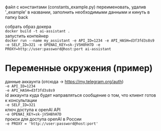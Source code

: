 файл с константами (constants_example.py) переименовать, удалив '_example' в названии, заполнить необходимыми данными и кинуть в папку back

собрать образ докера  
```docker build -t ai-assistant .```  
запустить контейнер  
```docker run --name my_assistant -e API_ID=1234 -e API_HASH=d3f3fd3s8s9 -e SELF_ID=321 -e OPENAI_KEY=sk-jV5H8hH7D -e PROXY=http://user:password@host:port ai-assistant ```  
  
# Переменные окружения (пример)
данные аккаунта (отсюда -> https://my.telegram.org/auth)  
```-e API_ID=1234```  
```-e API_HASH=d3f3fd3s8s9```  
id аккаунта куда будет направляться сообщение о том, что клиент готов к консультации  
```-e SELF_ID=321```  
ключ доступа к openAI API  
```-e OPENAI_KEY=sk-jV5H8hH7D```  
прокси для доступа openAI в России  
```-e PROXY = 'http://user:password@host:port'```


